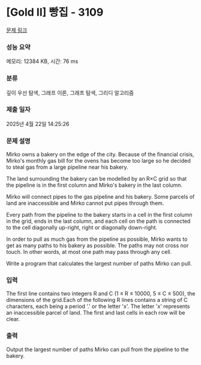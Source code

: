 # [Gold II] 빵집 - 3109 

[문제 링크](https://www.acmicpc.net/problem/3109) 

### 성능 요약

메모리: 12384 KB, 시간: 76 ms

### 분류

깊이 우선 탐색, 그래프 이론, 그래프 탐색, 그리디 알고리즘

### 제출 일자

2025년 4월 22일 14:25:26

### 문제 설명

<p>Mirko owns a bakery on the edge of the city. Because of the financial crisis, Mirko's monthly gas bill for the ovens has become too large so he decided to steal gas from a large pipeline near his bakery. </p>

<p>The land surrounding the bakery can be modelled by an R×C grid so that the pipeline is in the first column and Mirko's bakery in the last column. </p>

<p>Mirko will connect pipes to the gas pipeline and his bakery. Some parcels of land are inaccessible and Mirko cannot put pipes through them. </p>

<p>Every path from the pipeline to the bakery starts in a cell in the first column in the grid, ends in the last column, and each cell on the path is connected to the cell diagonally up-right, right or diagonally down-right. </p>

<p>In order to pull as much gas from the pipeline as possible, Mirko wants to get as many paths to his bakery as possible. The paths may not cross nor touch. In other words, at most one path may pass through any cell. </p>

<p>Write a program that calculates the largest number of paths Mirko can pull. </p>

### 입력 

 <p>The first line contains two integers R and C (1 ≤ R ≤ 10000, 5 ≤ C ≤ 500), the dimensions of the grid.Each of the following R lines contains a string of C characters, each being a period '.' or the letter 'x'. The letter 'x' represents an inaccessible parcel of land. The first and last cells in each row will be clear.</p>

### 출력 

 <p>Output the largest number of paths Mirko can pull from the pipeline to the bakery. </p>

<p> </p>

